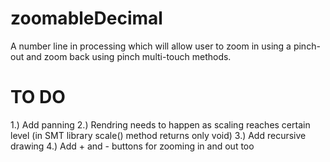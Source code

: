 zoomableDecimal
===============

A number line in processing which will allow user to zoom in using a pinch-out and zoom back using pinch multi-touch methods.

TO DO
==========

1.) Add panning
2.) Rendring needs to happen as scaling reaches certain level (in SMT library scale() method returns only void)
3.) Add recursive drawing
4.) Add + and - buttons for zooming in and out too
